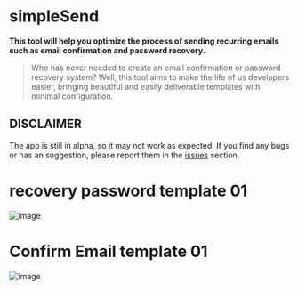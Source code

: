 # simpleSend
**This tool will help you optimize the process of sending recurring emails such as email confirmation and password recovery.**
>
> Who has never needed to create an email confirmation or password recovery system?
> Well, this tool aims to make the life of us developers easier, bringing beautiful and easily deliverable templates with minimal configuration.

## DISCLAIMER

The app is still in alpha, so it may not work as expected. If you find any bugs or has an suggestion, please report them in the [issues](https://github.com/YrllanBrandao/simpleSend/issues) section.

# recovery password template 01
![image](https://github.com/YrllanBrandao/simpleSend/assets/77467410/b00316ea-145b-49de-b849-cb6dc0297984)


# Confirm Email template 01 

![image](https://github.com/YrllanBrandao/simpleSend/assets/77467410/8073c946-5d4a-4723-bb4c-d30a5730f7d6)
